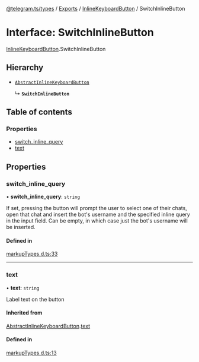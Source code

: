 [@telegram.ts/types](../README.md) / [Exports](../modules.md) / [InlineKeyboardButton](../modules/InlineKeyboardButton.md) / SwitchInlineButton

# Interface: SwitchInlineButton

[InlineKeyboardButton](../modules/InlineKeyboardButton.md).SwitchInlineButton

## Hierarchy

- [`AbstractInlineKeyboardButton`](InlineKeyboardButton.AbstractInlineKeyboardButton.md)

  ↳ **`SwitchInlineButton`**

## Table of contents

### Properties

- [switch\_inline\_query](InlineKeyboardButton.SwitchInlineButton.md#switch_inline_query)
- [text](InlineKeyboardButton.SwitchInlineButton.md#text)

## Properties

### switch\_inline\_query

• **switch\_inline\_query**: `string`

If set, pressing the button will prompt the user to select one of their chats, open that chat and insert the bot's username and the specified inline query in the input field. Can be empty, in which case just the bot's username will be inserted.

#### Defined in

[markupTypes.d.ts:33](https://github.com/telegramsjs/types/blob/d08200f/src/markupTypes.d.ts#L33)

___

### text

• **text**: `string`

Label text on the button

#### Inherited from

[AbstractInlineKeyboardButton](InlineKeyboardButton.AbstractInlineKeyboardButton.md).[text](InlineKeyboardButton.AbstractInlineKeyboardButton.md#text)

#### Defined in

[markupTypes.d.ts:13](https://github.com/telegramsjs/types/blob/d08200f/src/markupTypes.d.ts#L13)
